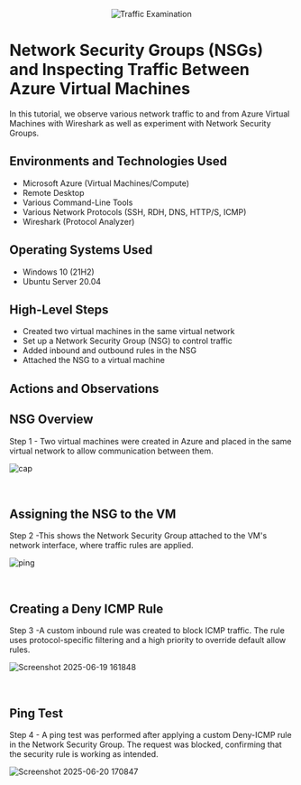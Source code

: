 <p align="center">
<img src="https://i.imgur.com/Ua7udoS.png" alt="Traffic Examination"/>
</p>

<h1>Network Security Groups (NSGs) and Inspecting Traffic Between Azure Virtual Machines</h1>
In this tutorial, we observe various network traffic to and from Azure Virtual Machines with Wireshark as well as experiment with Network Security Groups. <br />

<h2>Environments and Technologies Used</h2>

- Microsoft Azure (Virtual Machines/Compute)
- Remote Desktop
- Various Command-Line Tools
- Various Network Protocols (SSH, RDH, DNS, HTTP/S, ICMP)
- Wireshark (Protocol Analyzer)

<h2>Operating Systems Used </h2>

- Windows 10 (21H2)
- Ubuntu Server 20.04

<h2>High-Level Steps</h2>

- Created two virtual machines in the same virtual network
- Set up a Network Security Group (NSG) to control traffic
- Added inbound and outbound rules in the NSG
- Attached the NSG to a virtual machine

<h2>Actions and Observations</h2>

<h2>NSG Overview</h2>

Step 1 - Two virtual machines were created in Azure and placed in the same virtual network to allow communication between them.
<p>
  
![cap](https://github.com/user-attachments/assets/9ceb42ef-20c6-4e39-9bac-6afaa5bc9c75)
</p>
<br />


<h2> Assigning the NSG to the VM</h2>

Step 2 -This shows the Network Security Group attached to the VM's network interface, where traffic rules are applied.

<p>
  
![ping](https://github.com/user-attachments/assets/fa62c5b1-016f-413c-a83e-c2911a3e3e3a)
</p>
<br />


<h2>Creating a Deny ICMP Rule</h2>

Step 3 -A custom inbound rule was created to block ICMP traffic. The rule uses protocol-specific filtering and a high priority to override default allow rules.
<p>
  
![Screenshot 2025-06-19 161848](https://github.com/user-attachments/assets/ae4ffec0-f553-44fc-990f-b8832affca88)

</p>
<br />
<h2> Ping Test</h2>
Step 4 - A ping test was performed after applying a custom Deny-ICMP rule in the Network Security Group. The request was blocked, confirming that the security rule is working as intended.

<p>
  
  ![Screenshot 2025-06-20 170847](https://github.com/user-attachments/assets/22408bed-1dcb-4890-97d2-2dcf49d353b5)

<br />
